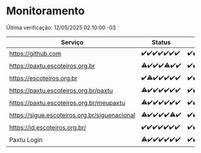 # Monitoramento

Última verificação: 12/05/2025 02:10:00 -03

|Serviço|Status|Últimas 24h|
|---|---|---|
|https://github.com|<span title="2025-05-05: OK=23">✔️</span><span title="2025-05-06: OK=23">✔️</span><span title="2025-05-07: OK=23">✔️</span><span title="2025-05-08: OK=23">✔️</span><span title="2025-05-09: OK=23">✔️</span><span title="2025-05-10: OK=23">✔️</span><span title="2025-05-11: OK=5">✔️</span>|<span title="11/05/2025 03:12:00 -03 : 200">✔️</span><span title="11/05/2025 04:08:00 -03 : 200">✔️</span><span title="11/05/2025 05:11:00 -03 : 200">✔️</span><span title="11/05/2025 06:08:00 -03 : 200">✔️</span><span title="11/05/2025 07:08:00 -03 : 200">✔️</span><span title="11/05/2025 08:06:00 -03 : 200">✔️</span><span title="11/05/2025 09:15:00 -03 : 200">✔️</span><span title="11/05/2025 10:17:00 -03 : 200">✔️</span><span title="11/05/2025 11:07:00 -03 : 200">✔️</span><span title="11/05/2025 12:08:00 -03 : 200">✔️</span><span title="11/05/2025 13:09:00 -03 : 200">✔️</span><span title="11/05/2025 14:07:00 -03 : 200">✔️</span><span title="11/05/2025 15:11:00 -03 : 200">✔️</span><span title="11/05/2025 16:06:00 -03 : 200">✔️</span><span title="11/05/2025 17:09:00 -03 : 200">✔️</span><span title="11/05/2025 18:07:00 -03 : 200">✔️</span><span title="11/05/2025 19:08:00 -03 : 200">✔️</span><span title="11/05/2025 20:08:00 -03 : 200">✔️</span><span title="11/05/2025 21:50:00 -03 : 200">✔️</span><span title="11/05/2025 23:29:00 -03 : 200">✔️</span><span title="12/05/2025 00:37:00 -03 : 200">✔️</span><span title="12/05/2025 01:14:00 -03 : 200">✔️</span><span title="12/05/2025 02:10:00 -03 : 200">✔️</span>|
|https://paxtu.escoteiros.org.br|<span title="2025-05-05: OK=22, Falhas=1">⚠️</span><span title="2025-05-06: OK=23">✔️</span><span title="2025-05-07: OK=23">✔️</span><span title="2025-05-08: OK=23">✔️</span><span title="2025-05-09: OK=22, Falhas=1">⚠️</span><span title="2025-05-10: OK=23">✔️</span><span title="2025-05-11: OK=5">✔️</span>|<span title="11/05/2025 03:12:00 -03 : 200">✔️</span><span title="11/05/2025 04:08:00 -03 : 200">✔️</span><span title="11/05/2025 05:11:00 -03 : 200">✔️</span><span title="11/05/2025 06:08:00 -03 : 200">✔️</span><span title="11/05/2025 07:08:00 -03 : 200">✔️</span><span title="11/05/2025 08:06:00 -03 : 200">✔️</span><span title="11/05/2025 09:15:00 -03 : 200">✔️</span><span title="11/05/2025 10:17:00 -03 : 200">✔️</span><span title="11/05/2025 11:07:00 -03 : 200">✔️</span><span title="11/05/2025 12:08:00 -03 : 200">✔️</span><span title="11/05/2025 13:09:00 -03 : 200">✔️</span><span title="11/05/2025 14:07:00 -03 : 200">✔️</span><span title="11/05/2025 15:11:00 -03 : 200">✔️</span><span title="11/05/2025 16:06:00 -03 : 200">✔️</span><span title="11/05/2025 17:09:00 -03 : 200">✔️</span><span title="11/05/2025 18:07:00 -03 : 200">✔️</span><span title="11/05/2025 19:08:00 -03 : 200">✔️</span><span title="11/05/2025 20:08:00 -03 : 200">✔️</span><span title="11/05/2025 21:50:00 -03 : 200">✔️</span><span title="11/05/2025 23:29:00 -03 : 200">✔️</span><span title="12/05/2025 00:37:00 -03 : 200">✔️</span><span title="12/05/2025 01:14:00 -03 : 200">✔️</span><span title="12/05/2025 02:10:00 -03 : 200">✔️</span>|
|https://escoteiros.org.br|<span title="2025-05-05: OK=23">✔️</span><span title="2025-05-06: OK=22, Falhas=1">⚠️</span><span title="2025-05-07: OK=23">✔️</span><span title="2025-05-08: OK=23">✔️</span><span title="2025-05-09: OK=23">✔️</span><span title="2025-05-10: OK=23">✔️</span><span title="2025-05-11: OK=5">✔️</span>|<span title="11/05/2025 03:12:00 -03 : 200">✔️</span><span title="11/05/2025 04:08:00 -03 : 200">✔️</span><span title="11/05/2025 05:11:00 -03 : 200">✔️</span><span title="11/05/2025 06:08:00 -03 : 200">✔️</span><span title="11/05/2025 07:08:00 -03 : 200">✔️</span><span title="11/05/2025 08:06:00 -03 : 200">✔️</span><span title="11/05/2025 09:15:00 -03 : 200">✔️</span><span title="11/05/2025 10:17:00 -03 : 200">✔️</span><span title="11/05/2025 11:07:00 -03 : 200">✔️</span><span title="11/05/2025 12:08:00 -03 : 200">✔️</span><span title="11/05/2025 13:09:00 -03 : 200">✔️</span><span title="11/05/2025 14:07:00 -03 : 200">✔️</span><span title="11/05/2025 15:11:00 -03 : 200">✔️</span><span title="11/05/2025 16:06:00 -03 : 200">✔️</span><span title="11/05/2025 17:09:00 -03 : 200">✔️</span><span title="11/05/2025 18:07:00 -03 : 200">✔️</span><span title="11/05/2025 19:08:00 -03 : 200">✔️</span><span title="11/05/2025 20:08:00 -03 : 200">✔️</span><span title="11/05/2025 21:50:00 -03 : 200">✔️</span><span title="11/05/2025 23:29:00 -03 : 200">✔️</span><span title="12/05/2025 00:37:00 -03 : 200">✔️</span><span title="12/05/2025 01:14:00 -03 : 200">✔️</span><span title="12/05/2025 02:10:00 -03 : 200">✔️</span>|
|https://paxtu.escoteiros.org.br/paxtu|<span title="2025-05-05: OK=22, Falhas=1">⚠️</span><span title="2025-05-06: OK=23">✔️</span><span title="2025-05-07: OK=23">✔️</span><span title="2025-05-08: OK=23">✔️</span><span title="2025-05-09: OK=23">✔️</span><span title="2025-05-10: OK=23">✔️</span><span title="2025-05-11: OK=5">✔️</span>|<span title="11/05/2025 03:12:00 -03 : 200">✔️</span><span title="11/05/2025 04:08:00 -03 : 200">✔️</span><span title="11/05/2025 05:11:00 -03 : 200">✔️</span><span title="11/05/2025 06:08:00 -03 : 200">✔️</span><span title="11/05/2025 07:08:00 -03 : 200">✔️</span><span title="11/05/2025 08:06:00 -03 : 200">✔️</span><span title="11/05/2025 09:15:00 -03 : 200">✔️</span><span title="11/05/2025 10:17:00 -03 : 200">✔️</span><span title="11/05/2025 11:07:00 -03 : 200">✔️</span><span title="11/05/2025 12:08:00 -03 : 200">✔️</span><span title="11/05/2025 13:09:00 -03 : 200">✔️</span><span title="11/05/2025 14:07:00 -03 : 200">✔️</span><span title="11/05/2025 15:11:00 -03 : 200">✔️</span><span title="11/05/2025 16:06:00 -03 : 200">✔️</span><span title="11/05/2025 17:09:00 -03 : 200">✔️</span><span title="11/05/2025 18:07:00 -03 : 200">✔️</span><span title="11/05/2025 19:08:00 -03 : 200">✔️</span><span title="11/05/2025 20:08:00 -03 : 200">✔️</span><span title="11/05/2025 21:50:00 -03 : 200">✔️</span><span title="11/05/2025 23:29:00 -03 : 200">✔️</span><span title="12/05/2025 00:37:00 -03 : 200">✔️</span><span title="12/05/2025 01:14:00 -03 : 200">✔️</span><span title="12/05/2025 02:10:00 -03 : 200">✔️</span>|
|https://paxtu.escoteiros.org.br/meupaxtu|<span title="2025-05-05: OK=22, Falhas=1">⚠️</span><span title="2025-05-06: OK=23">✔️</span><span title="2025-05-07: OK=23">✔️</span><span title="2025-05-08: OK=23">✔️</span><span title="2025-05-09: OK=23">✔️</span><span title="2025-05-10: OK=23">✔️</span><span title="2025-05-11: OK=5">✔️</span>|<span title="11/05/2025 03:12:00 -03 : 200">✔️</span><span title="11/05/2025 04:08:00 -03 : 200">✔️</span><span title="11/05/2025 05:11:00 -03 : 200">✔️</span><span title="11/05/2025 06:08:00 -03 : 200">✔️</span><span title="11/05/2025 07:08:00 -03 : 200">✔️</span><span title="11/05/2025 08:06:00 -03 : 200">✔️</span><span title="11/05/2025 09:15:00 -03 : 200">✔️</span><span title="11/05/2025 10:17:00 -03 : 200">✔️</span><span title="11/05/2025 11:07:00 -03 : 200">✔️</span><span title="11/05/2025 12:08:00 -03 : 200">✔️</span><span title="11/05/2025 13:09:00 -03 : 200">✔️</span><span title="11/05/2025 14:07:00 -03 : 200">✔️</span><span title="11/05/2025 15:11:00 -03 : 200">✔️</span><span title="11/05/2025 16:06:00 -03 : 200">✔️</span><span title="11/05/2025 17:09:00 -03 : 200">✔️</span><span title="11/05/2025 18:07:00 -03 : 200">✔️</span><span title="11/05/2025 19:08:00 -03 : 200">✔️</span><span title="11/05/2025 20:08:00 -03 : 200">✔️</span><span title="11/05/2025 21:50:00 -03 : 200">✔️</span><span title="11/05/2025 23:29:00 -03 : 200">✔️</span><span title="12/05/2025 00:37:00 -03 : 200">✔️</span><span title="12/05/2025 01:14:00 -03 : 200">✔️</span><span title="12/05/2025 02:10:00 -03 : 200">✔️</span>|
|https://sigue.escoteiros.org.br/siguenacional|<span title="2025-05-05: OK=22, Falhas=1">⚠️</span><span title="2025-05-06: OK=23">✔️</span><span title="2025-05-07: OK=23">✔️</span><span title="2025-05-08: OK=23">✔️</span><span title="2025-05-09: OK=23">✔️</span><span title="2025-05-10: OK=22, Falhas=1">⚠️</span><span title="2025-05-11: OK=5">✔️</span>|<span title="11/05/2025 03:12:00 -03 : 200">✔️</span><span title="11/05/2025 04:08:00 -03 : 200">✔️</span><span title="11/05/2025 05:11:00 -03 : 200">✔️</span><span title="11/05/2025 06:08:00 -03 : 200">✔️</span><span title="11/05/2025 07:08:00 -03 : 200">✔️</span><span title="11/05/2025 08:06:00 -03 : 200">✔️</span><span title="11/05/2025 09:15:00 -03 : 200">✔️</span><span title="11/05/2025 10:17:00 -03 : 200">✔️</span><span title="11/05/2025 11:07:00 -03 : 200">✔️</span><span title="11/05/2025 12:08:00 -03 : 200">✔️</span><span title="11/05/2025 13:09:00 -03 : 200">✔️</span><span title="11/05/2025 14:07:00 -03 : 200">✔️</span><span title="11/05/2025 15:11:00 -03 : 200">✔️</span><span title="11/05/2025 16:06:00 -03 : 200">✔️</span><span title="11/05/2025 17:09:00 -03 : 200">✔️</span><span title="11/05/2025 18:07:00 -03 : 200">✔️</span><span title="11/05/2025 19:08:00 -03 : 200">✔️</span><span title="11/05/2025 20:08:00 -03 : 200">✔️</span><span title="11/05/2025 21:50:00 -03 : 200">✔️</span><span title="11/05/2025 23:29:00 -03 : 200">✔️</span><span title="12/05/2025 00:37:00 -03 : 200">✔️</span><span title="12/05/2025 01:14:00 -03 : 200">✔️</span><span title="12/05/2025 02:10:00 -03 : 200">✔️</span>|
|https://id.escoteiros.org.br/|<span title="2025-05-05: OK=23">✔️</span><span title="2025-05-06: OK=23">✔️</span><span title="2025-05-07: OK=23">✔️</span><span title="2025-05-08: OK=23">✔️</span><span title="2025-05-09: OK=23">✔️</span><span title="2025-05-10: OK=23">✔️</span><span title="2025-05-11: OK=5">✔️</span>|<span title="11/05/2025 03:12:00 -03 : 200">✔️</span><span title="11/05/2025 04:08:00 -03 : 200">✔️</span><span title="11/05/2025 05:11:00 -03 : 200">✔️</span><span title="11/05/2025 06:08:00 -03 : 200">✔️</span><span title="11/05/2025 07:08:00 -03 : 200">✔️</span><span title="11/05/2025 08:06:00 -03 : 200">✔️</span><span title="11/05/2025 09:15:00 -03 : 200">✔️</span><span title="11/05/2025 10:17:00 -03 : 200">✔️</span><span title="11/05/2025 11:07:00 -03 : 200">✔️</span><span title="11/05/2025 12:08:00 -03 : 200">✔️</span><span title="11/05/2025 13:09:00 -03 : 200">✔️</span><span title="11/05/2025 14:07:00 -03 : 200">✔️</span><span title="11/05/2025 15:11:00 -03 : 200">✔️</span><span title="11/05/2025 16:06:00 -03 : 200">✔️</span><span title="11/05/2025 17:09:00 -03 : 200">✔️</span><span title="11/05/2025 18:07:00 -03 : 200">✔️</span><span title="11/05/2025 19:08:00 -03 : 200">✔️</span><span title="11/05/2025 20:08:00 -03 : 200">✔️</span><span title="11/05/2025 21:50:00 -03 : 200">✔️</span><span title="11/05/2025 23:29:00 -03 : 200">✔️</span><span title="12/05/2025 00:37:00 -03 : 200">✔️</span><span title="12/05/2025 01:14:00 -03 : 200">✔️</span><span title="12/05/2025 02:10:00 -03 : 200">✔️</span>|
|Paxtu Login|<span title="2025-05-05: OK=22, Falhas=1">⚠️</span><span title="2025-05-06: OK=23">✔️</span><span title="2025-05-07: OK=23">✔️</span><span title="2025-05-08: OK=23">✔️</span><span title="2025-05-09: OK=23">✔️</span><span title="2025-05-10: OK=23">✔️</span><span title="2025-05-11: OK=5">✔️</span>|<span title="11/05/2025 03:12:00 -03 : 200">✔️</span><span title="11/05/2025 04:08:00 -03 : 200">✔️</span><span title="11/05/2025 05:11:00 -03 : 200">✔️</span><span title="11/05/2025 06:08:00 -03 : 200">✔️</span><span title="11/05/2025 07:08:00 -03 : 200">✔️</span><span title="11/05/2025 08:06:00 -03 : 200">✔️</span><span title="11/05/2025 09:15:00 -03 : 200">✔️</span><span title="11/05/2025 10:17:00 -03 : 200">✔️</span><span title="11/05/2025 11:07:00 -03 : 200">✔️</span><span title="11/05/2025 12:08:00 -03 : 200">✔️</span><span title="11/05/2025 13:09:00 -03 : 200">✔️</span><span title="11/05/2025 14:07:00 -03 : 200">✔️</span><span title="11/05/2025 15:11:00 -03 : 200">✔️</span><span title="11/05/2025 16:06:00 -03 : 200">✔️</span><span title="11/05/2025 17:09:00 -03 : 200">✔️</span><span title="11/05/2025 18:07:00 -03 : 200">✔️</span><span title="11/05/2025 19:08:00 -03 : 200">✔️</span><span title="11/05/2025 20:08:00 -03 : 200">✔️</span><span title="11/05/2025 21:50:00 -03 : 200">✔️</span><span title="11/05/2025 23:29:00 -03 : 200">✔️</span><span title="12/05/2025 00:37:00 -03 : 200">✔️</span><span title="12/05/2025 01:14:00 -03 : 200">✔️</span><span title="12/05/2025 02:10:00 -03 : 200">✔️</span>|
